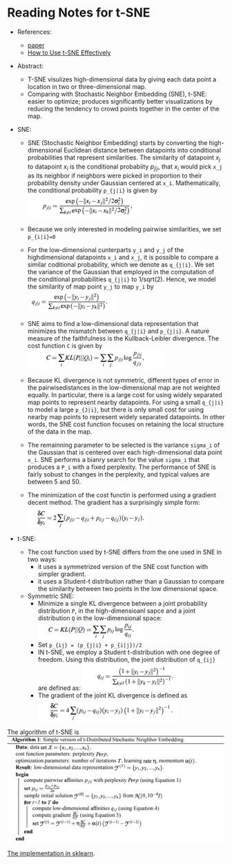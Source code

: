 # Reading Notes for t-SNE

* References:
  * [paper](http://www.jmlr.org/papers/volume9/vandermaaten08a/vandermaaten08a.pdf)
  * [How to Use t-SNE Effectively](https://distill.pub/2016/misread-tsne/)

* Abstract: 
  * T-SNE visulizes high-dimensional data by giving each data point a location in two or three-dimensional map.
  * Comparing with Stochastic Neighbor Embedding (SNE), t-SNE: easier to optimize; produces significantly better visualizations by reducing the tendency to crowd points together in the center of the map.
 
* SNE:
  * SNE (Stochastic Neighbor Embedding) starts by converting the high-dimensional Euclidean distance between datapoints into conditional probabilities that represent similarities. The similarity of datapoint $`x_j`$ to datapoint $`x_i`$ is the conditional probabiity $`p_{j|i}`$, that $`x_i`$ would pick ``x_j`` as its neighbor if neighbors were picked in proportion to their probability density under Gaussian centered at ``x_i``.  Mathematically, the conditional probability ``p_{j|i}`` is given by ![image](../images/tsne_p_j_i.png)
 
  * Because we only interested in modeling pairwise similarities, we set ``p_{i|i}=0``

  * For the low-dimensional cunterparts ``y_i`` and ``y_j`` of the highdimensional datapoints ``x_i`` and ``x_j``, it is possible to compare a similar coditional probability, which we denote as ``q_{j|i}``. We set the variance of the Gaussian that employed in the computation of the conditional probabilities ``q_{j|i}`` to 1/sqrt(2). Hence, we model the similarity of map point ``y_j`` to map ``y_i`` by ![image](../images/tsne_q_j_i.png)

  * SNE aims to find a low-dimensional data representation that minimizes the mismatch between ``q_{j|i}`` and ``p_{j|i}``. A nature measure of the faithfulness is the Kullback-Leibler divergence. The cost function ``C`` is given by ![image](../images/tsne_cost_c.png)

  * Because KL divergence is not symmetric, different types of error in the pairwisedistances in the low-dimensional map are not weighted equally. In particular, there is a large cost for using widely separated map points to represent nearby datapoints. For using a small ``q_{j|i}`` to model a large ``p_{J|i}``, but there is only small cost for using nearby map points to represent widely separated datapoints. In other words, the SNE cost function focuses on retaining the local structure of the data in the map.
  
  * The remainning parameter to be selected is the variance ``sigma_i`` of the Gaussian that is centered over each high-dimensional data point ``x_i``.  SNE performs a bianry search for the value ``sigma_i`` that produces a ``P_i`` with a fixed perplexity.  The performance of SNE is fairly sobust to changes in the perplexity, and typical values are between 5 and 50.

  * The minimization of the cost functin is performed using a gradient decent method. The gradient has a surprisingly simple form: ![image](../images/sne_gradient.png)


* t-SNE:
  * The cost function used by t-SNE differs from the one used in SNE in two ways: 
    - it uses a symmetrized version of the SNE cost function with simpler gradient.
    - it uses a Student-t distribution rather than a Gaussian to compare the similarity between two points in the low dimensional space.
  * Symmetric SNE:
    - Minimize a single KL divergence between a joint probability distribution ``P``, in the high-dimensioanl sapce and a joint distribution ``Q`` in the low-dimensional space: ![image](../images/tsne_cost_kl.png)
    - Set ``p_{ij} = (p_{j|i} + p_{i|j})/2``
    - IN t-SNE, we employ a Student t-distribution with one degree of freedom. Using this distribution, the joint distribution of ``q_{ij}`` are defined as: ![image](../images/tsne_q_i_j_t.png)
    - The gradient of the joint KL divergence is defined as ![image](../images/tsne_gradient_t.png)

The algorithm of t-SNE is ![image](../images/tsne_algorithm.png)

[The implementation in sklearn](https://github.com/scikit-learn/scikit-learn/blob/fd237278e/sklearn/manifold/_t_sne.py#L476).
